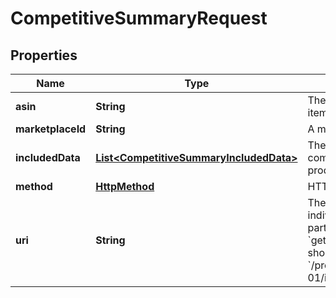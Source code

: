 
# CompetitiveSummaryRequest

## Properties
Name | Type | Description | Notes
------------ | ------------- | ------------- | -------------
**asin** | **String** | The Amazon identifier for the item. | 
**marketplaceId** | **String** | A marketplace identifier. | 
**includedData** | [**List&lt;CompetitiveSummaryIncludedData&gt;**](CompetitiveSummaryIncludedData.md) | The list of requested competitive pricing data for the product. | 
**method** | [**HttpMethod**](HttpMethod.md) | HTTP method type | 
**uri** | **String** | The URI associated with the individual APIs being called as part of the batch request. For &#x60;getCompetitiveSummary&#x60;, this should be &#x60;/products/pricing/2022-05-01/items/competitiveSummary&#x60;. | 



